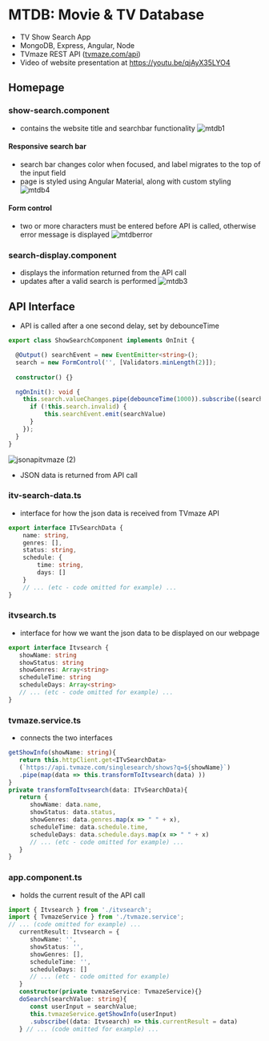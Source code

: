 # MTDB: Movie & TV Database
- TV Show Search App
- MongoDB, Express, Angular, Node
- TVmaze REST API ([tvmaze.com/api](https://www.tvmaze.com/api))
- Video of website presentation at https://youtu.be/qjAyX35LYO4


## Homepage

### show-search.component 
- contains the website title and searchbar functionality
![mtdb1](https://user-images.githubusercontent.com/47723396/183992434-b21917a9-1526-434d-9577-3d1469cc51c3.JPG)
#### Responsive search bar
- search bar changes color when focused, and label migrates to the top of the input field
- page is styled using Angular Material, along with custom styling
![mtdb4](https://user-images.githubusercontent.com/47723396/183993064-b2e20cdd-3c86-47e4-8c8f-8b0971c2ecb9.png)
#### Form control
- two or more characters must be entered before API is called, otherwise error message is displayed
![mtdberror](https://user-images.githubusercontent.com/47723396/184047389-19b1f0ca-7e82-4270-8235-9d43ecd68889.JPG)

### search-display.component 
- displays the information returned from the API call
- updates after a valid search is performed
![mtdb3](https://user-images.githubusercontent.com/47723396/183992949-9ba973e0-da97-43db-b331-41201d0870f6.JPG)


## API Interface
- API is called after a one second delay, set by debounceTime
```ts
export class ShowSearchComponent implements OnInit {

  @Output() searchEvent = new EventEmitter<string>();
  search = new FormControl('', [Validators.minLength(2)]);
 
  constructor() {}

  ngOnInit(): void {
    this.search.valueChanges.pipe(debounceTime(1000)).subscribe((searchValue: string) => {
      if (!this.search.invalid) {
          this.searchEvent.emit(searchValue)
      }
    });
  }
}
```
![jsonapitvmaze (2)](https://user-images.githubusercontent.com/47723396/184259992-c0327cb9-9a53-4c91-b77a-38163c0c8644.JPG) 
- JSON data is returned from API call



### itv-search-data.ts
- interface for how the json data is received from TVmaze API
```ts
export interface ITvSearchData {    
    name: string,
    genres: [],
    status: string,
    schedule: {
        time: string,
        days: []
    }
    // ... (etc - code omitted for example) ...
}
```
### itvsearch.ts
- interface for how we want the json data to be displayed on our webpage
```ts
export interface Itvsearch {
   showName: string
   showStatus: string
   showGenres: Array<string>
   scheduleTime: string
   scheduleDays: Array<string>
   // ... (etc - code omitted for example) ...
}
```
### tvmaze.service.ts
- connects the two interfaces
```ts
getShowInfo(showName: string){
   return this.httpClient.get<ITvSearchData>
   (`https://api.tvmaze.com/singlesearch/shows?q=${showName}`)
   .pipe(map(data => this.transformToItvsearch(data) ))
}
private transformToItvsearch(data: ITvSearchData){
   return {
      showName: data.name,
      showStatus: data.status,
      showGenres: data.genres.map(x => " " + x),
      scheduleTime: data.schedule.time,
      scheduleDays: data.schedule.days.map(x => " " + x)
      // ... (etc - code omitted for example) ...
   }
}
```
### app.component.ts
- holds the current result of the API call
```ts
import { Itvsearch } from './itvsearch';
import { TvmazeService } from './tvmaze.service';
// ... (code omitted for example) ...
   currentResult: Itvsearch = {
      showName: '',
      showStatus: '',
      showGenres: [],
      scheduleTime: '',
      scheduleDays: []
      // ... (etc - code omitted for example)
   }
   constructor(private tvmazeService: TvmazeService){}
   doSearch(searchValue: string){
      const userInput = searchValue;
      this.tvmazeService.getShowInfo(userInput)
      .subscribe((data: Itvsearch) => this.currentResult = data) 
   } // ... (code omitted for example) ...
```



